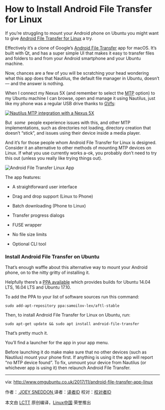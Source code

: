 # How to Install Android File Transfer for Linux

If you’re struggling to mount your Android phone on Ubuntu you might want to give [Android File Transfer for Linux][4] a try.

Effectively it’s a clone of Google’s [Android File Transfer][6] app for macOS. It’s built with Qt, and has a super simple UI that makes it easy to transfer files and folders to and from your Android smartphone and your Ubuntu machine.

Now, chances are a few of you will be scratching your head wondering what this app does that Nautilus, the default file manager in Ubuntu, doesn’t — and the answer is nothing.

When I connect my Nexus 5X (and remember to select the [MTP][7] option) to my Ubuntu machine I can browse, open and manage it using Nautilus, just like my phone was a regular USB drive thanks to [GVfs][8]:

 [![Nautilus MTP integration with a Nexus 5X](http://www.omgubuntu.co.uk/wp-content/uploads/2017/11/browsing-android-mtp-nautilus.jpg)][9] 

But  _some_  people experience issues with this, and other MTP implementations, such as directories not loading, directory creation that doesn’t “stick”, and issues using their device inside a media player.

And it’s for those people whom Android File Transfer for Linux is designed. Consider it an alternative to other methods of mounting MTP devices on Linux. If what you use currently works a-ok, you probably don’t need to try this out (unless you really like trying things out).

![Android File Transfer Linux App](http://www.omgubuntu.co.uk/wp-content/uploads/2017/11/android-file-transfer-for-linux-750x662.jpg)

The app features:

*   A straightforward user interface

*   Drag and drop support (Linux to Phone)

*   Batch downloading (Phone to Linux)

*   Transfer progress dialogs

*   FUSE wrapper

*   No file size limits

*   Optional CLI tool

### Install Android File Transfer on Ubuntu

That’s enough waffle about this alternative way to mount your Android phone, on to the nitty gritty of installing it.

Helpfully there’s a [PPA available][10] which provides builds for Ubuntu 14.04 LTS, 16.04 LTS and Ubuntu 17.10.

To add the PPA to your list of software sources run this command:

```
sudo add-apt-repository ppa:samoilov-lex/aftl-stable
```

Then, to install Android File Transfer for Linux on Ubuntu, run:

```
sudo apt-get update && sudo apt install android-file-transfer
```

That’s pretty much it.

You’ll find a launcher for the app in your app menu.

Before launching it do make make sure that no other devices (such as Nautilus) mount your phone first. If anything is using it the app will report “no MTP device found”. To fix, unmount your device from Nautilus (or whichever app is using it) then relaunch Android File Transfer.

--------------------------------------------------------------------------------

via: http://www.omgubuntu.co.uk/2017/11/android-file-transfer-app-linux

作者：[ JOEY SNEDDON ][a]
译者：[译者ID](https://github.com/译者ID)
校对：[校对者ID](https://github.com/校对者ID)

本文由 [LCTT](https://github.com/LCTT/TranslateProject) 原创编译，[Linux中国](https://linux.cn/) 荣誉推出

[a]:https://plus.google.com/117485690627814051450/?rel=author
[1]:https://plus.google.com/117485690627814051450/?rel=author
[2]:http://www.omgubuntu.co.uk/category/app
[3]:http://www.omgubuntu.co.uk/category/download
[4]:https://github.com/whoozle/android-file-transfer-linux
[5]:http://www.omgubuntu.co.uk/2017/11/android-file-transfer-app-linux
[6]:http://android.com/filetransfer?linkid=14270770
[7]:https://en.wikipedia.org/wiki/Media_Transfer_Protocol
[8]:https://en.wikipedia.org/wiki/GVfs
[9]:http://www.omgubuntu.co.uk/wp-content/uploads/2017/11/browsing-android-mtp-nautilus.jpg
[10]:https://launchpad.net/~samoilov-lex/+archive/ubuntu/aftl-stable
